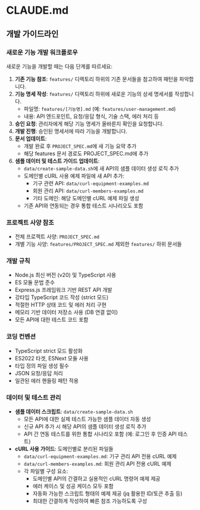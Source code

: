 # CLAUDE.md

## 개발 가이드라인

### 새로운 기능 개발 워크플로우
새로운 기능을 개발할 때는 다음 단계를 따르세요:

1. **기존 기능 참조**: `features/` 디렉토리 하위의 기존 문서들을 참고하여 패턴을 파악합니다.
2. **기능 명세 작성**: `features/` 디렉토리 하위에 새로운 기능의 상세 명세서를 작성합니다.
   - 파일명: `features/[기능명].md` (예: `features/user-management.md`)
   - 내용: API 엔드포인트, 요청/응답 형식, 기술 스택, 에러 처리 등
3. **승인 요청**: 관리자에게 해당 기능 명세가 올바른지 확인을 요청합니다.
4. **개발 진행**: 승인된 명세서에 따라 기능을 개발합니다.
5. **문서 업데이트**: 
   - 개발 완료 후 `PROJECT_SPEC.md`에 새 기능 요약 추가
   - 해당 features 문서 경로도 PROJECT_SPEC.md에 추가
6. **샘플 데이터 및 테스트 가이드 업데이트**:
   - `data/create-sample-data.sh`에 새 API의 샘플 데이터 생성 로직 추가
   - 도메인별 cURL 사용 예제 파일에 새 API 추가:
     - 기구 관련 API: `data/curl-equipment-examples.md`
     - 회원 관리 API: `data/curl-members-examples.md`
     - 기타 도메인: 해당 도메인별 cURL 예제 파일 생성
   - 기존 API와 연동되는 경우 통합 테스트 시나리오도 포함

### 프로젝트 사양 참조
- 전체 프로젝트 사양: `PROJECT_SPEC.md`
- 개별 기능 사양: `features/PROJECT_SPEC.md` 제외한 `features/` 하위 문서들

### 개발 규칙
- Node.js 최신 버전 (v20) 및 TypeScript 사용
- ES 모듈 문법 준수
- Express.js 프레임워크 기반 REST API 개발
- 강타입 TypeScript 코드 작성 (strict 모드)
- 적절한 HTTP 상태 코드 및 에러 처리 구현
- 메모리 기반 데이터 저장소 사용 (DB 연결 없이)
- 모든 API에 대한 테스트 코드 포함

### 코딩 컨벤션
- TypeScript strict 모드 활성화
- ES2022 타겟, ESNext 모듈 사용
- 타입 정의 파일 생성 필수
- JSON 요청/응답 처리
- 일관된 에러 핸들링 패턴 적용

### 데이터 및 테스트 관리
- **샘플 데이터 스크립트**: `data/create-sample-data.sh`
  - 모든 API에 대한 실제 테스트 가능한 샘플 데이터 자동 생성
  - 신규 API 추가 시 해당 API의 샘플 데이터 생성 로직 추가
  - API 간 연동 테스트를 위한 통합 시나리오 포함 (예: 로그인 후 인증 API 테스트)
- **cURL 사용 가이드**: 도메인별로 분리된 파일들
  - `data/curl-equipment-examples.md`: 기구 관리 API 전용 cURL 예제
  - `data/curl-members-examples.md`: 회원 관리 API 전용 cURL 예제
  - 각 파일별 구성 요소:
    - 도메인별 API의 간결하고 실용적인 cURL 명령어 예제 제공
    - 에러 케이스 및 성공 케이스 모두 포함
    - 자동화 가능한 스크립트 형태의 예제 제공 (jq 활용한 ID/토큰 추출 등)
    - 최대한 간결하게 작성하여 빠른 참조 가능하도록 구성

